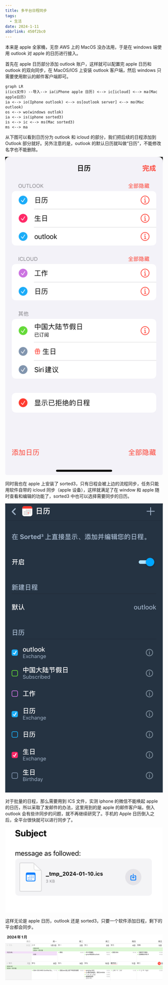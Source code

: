 ```yaml
---
title: 多平台日程同步
tags:
  - 生活
date: 2024-1-11
abbrlink: 450f2bc0
---
```


本来是 apple 全家桶，无奈 AWS 上的 MacOS 没办法用，于是在 windows 端使用 outlook 对 apple 的日历进行接入。

首先在 apple 日历部分添加 outlook 账户，这样就可以配置完 apple 日历和 outlook 的双向同步，在 MacOS/IOS 上安装 outlook 客户端，然后 windows 只需要使用默认的邮件客户端即可。

<!--more-->

```mermaid
graph LR
i(ics文件) --导入--> ia(iPhone apple 日历) <--> ic[icloud] <--> ma(Mac apple日历)
ia <--> io(Iphone outlook) <--> os[outlook server] <--> mo(Mac outlook)
os <--> wo(windows outlok)
ia <--> is(iphone sorted3)
is <--> ic <--> ms(Mac sorted3)
ms <--> ma
```

从下图可以看到日历分为 outlook 和 icloud 的部分，我们把后续的日程添加到 Outlook 部分就好。另外注意的是，outlook 的默认日历就叫做“日历”，不能修改名字也不能删除。

![IMG_BED298D58B69-1](https://raw.githubusercontent.com/Xu-Hardy/image-host/master/IMG_BED298D58B69-1.jpeg)

同时我也在 apple 上安装了 sorted3，只有日程会被上边的流程同步，任务只能用软件自带的 icloud 同步（apple 设备），这样就满足了在 window 和 apple 随时查看和编辑的功能了，sorted3 中也可以选择需要同步的日历。

![image-20240111100732235](https://raw.githubusercontent.com/Xu-Hardy/image-host/master/image-20240111100732235.png)

对于批量的日程，那么需要用到 ICS 文件，实测 iphone 的微信不能唤起 apple 的日历，所以采取了发邮件的办法，这里用到的是 apple 的邮件客户端，倒入 outlook 会有些许同步的问题，就不再继续研究了。手机的 Apple 日历倒入之后，全平台很快就可以进行同步了。

![IMG_94EF88297C76-1](https://raw.githubusercontent.com/Xu-Hardy/image-host/master/IMG_94EF88297C76-1.jpeg)

这样无论是 apple 日历，outlook 还是 sorted3，只要一个软件添加日程，剩下的平台都会同步。

![](https://raw.githubusercontent.com/Xu-Hardy/image-host/master/image-20240112085234629.png)
